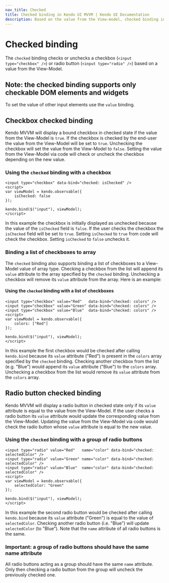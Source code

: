 ```yaml
---
nav_title: Checked
title: Checked binding in Kendo UI MVVM | Kendo UI Documentation
description: Based on the value from the View-model, checked binding in Kendo UI MVVM changes the behaviour of a checkbox or a radio button.
---
```


# Checked binding

The `checked` binding checks or unchecks a checkbox (`<input type="checkbox" />`) or
radio button (`<input type="radio" />`) based on a value from the View-Model.

## Note: the checked binding supports only checkable DOM elements and widgets

To set the value of other input elements use the `value` binding.

## Checkbox checked binding

Kendo MVVM will display a bound checkbox in checked state if the value from the View-Model is `true`.
If the checkbox is checked by the end-user the value from the View-Model will be set to `true`.
Unchecking the checkbox will set the value from the View-Model to `false`. Setting the value from
the View-Model via code will check or uncheck the checkbox depending on the new value.

### Using the `checked` binding with a checkbox

    <input type="checkbox" data-bind="checked: isChecked" />
    <script>
    var viewModel = kendo.observable({
        isChecked: false
    });

    kendo.bind($("input"), viewModel);
    </script>


In this example the checkbox is initially displayed as unchecked because the value of the `isChecked` field is `false`.
If the user checks the checkbox the `isChecked` field will be set to `true`. Setting
`isChecked` to `true` from code will check the checkbox. Setting `isChecked` to `false` unchecks it.

### Binding a list of checkboxes to array

The `checked` binding also supports binding a list of checkboxes to a View-Model value of array type.
Checking a checkbox from the list will append its `value` attribute to the array specified by the `checked` binding.
Unchecking a checkbox will remove its `value` attribute from the array. Here is an example:

#### Using the `checked` binding with a list of checkboxes

    <input type="checkbox" value="Red"   data-bind="checked: colors" />
    <input type="checkbox" value="Green" data-bind="checked: colors" />
    <input type="checkbox" value="Blue"  data-bind="checked: colors" />
    <script>
    var viewModel = kendo.observable({
        colors: ["Red"]
    });

    kendo.bind($("input"), viewModel);
    </script>


In this example the first checkbox would be checked after calling `kendo.bind` because its `value`
attribute ("Red") is present in the `colors` array specified by the `checked` binding. Checking another
checkbox from the list (e.g. "Blue") would append its `value` attribute ("Blue") to the `colors` array.
Unchecking a checkbox from the list would remove its `value` attribute from the `colors` array.

## Radio button checked binding

Kendo MVVM will display a radio button in checked state only if its `value` attribute is equal to
the value from the View-Model. If the user checks a radio button its `value` attribute would update the
corresponding value from the View-Model. Updating the value from the View-Model via code would check the radio button whose `value`
attribute is equal to the new value.

### Using the `checked` binding with a group of radio buttons

    <input type="radio" value="Red"   name="color" data-bind="checked: selectedColor" />
    <input type="radio" value="Green" name="color" data-bind="checked: selectedColor" />
    <input type="radio" value="Blue"  name="color" data-bind="checked: selectedColor" />
    <script>
    var viewModel = kendo.observable({
        selectedColor: "Green"
    });

    kendo.bind($("input"), viewModel);
    </script>

In this example the second radio button would be checked after calling `kendo.bind` because its `value` attribute
("Green") is equal to the value of `selectedColor`. Checking another radio button (i.e. "Blue") will update
`selectedColor` (to "Blue"). Note that the `name` attribute of all radio buttons is the same.

### Important: a group of radio buttons should have the same name attribute

All radio buttons acting as a group should have the same `name` attribute. Only then checking a radio button from the group will uncheck the previously checked one.
